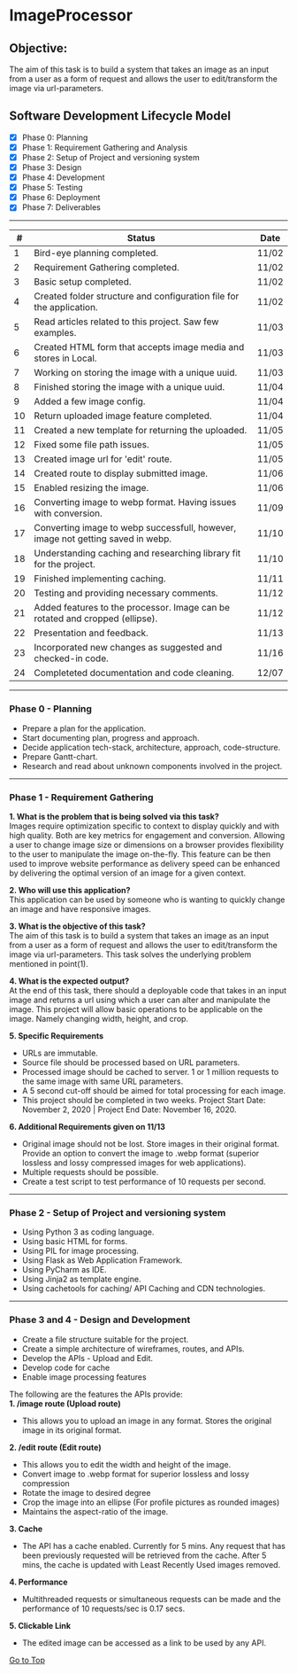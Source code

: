 # ImageProcessor

## Objective:
The aim of this task is to build a system that takes an image as an input from a user as a form of request and allows the user to edit/transform the image via url-parameters.

## Software Development Lifecycle Model
- [x] Phase 0: Planning
- [x] Phase 1: Requirement Gathering and Analysis
- [x] Phase 2: Setup of Project and versioning system
- [x] Phase 3: Design
- [x] Phase 4: Development
- [x] Phase 5: Testing
- [x] Phase 6: Deployment
- [x] Phase 7: Deliverables

- - - -
| # |        Status                                                                 | Date 
|---|-------------------------------------------------------------------------------|------
| 1 |Bird-eye planning completed.                                                   | 11/02
| 2 |Requirement Gathering completed.                                               | 11/02
| 3 |Basic setup completed.                                                         | 11/02
| 4 |Created folder structure and configuration file for the application.           | 11/02
| 5 |Read articles related to this project. Saw few examples.                       | 11/03
| 6 |Created HTML form that accepts image media and stores in Local.                | 11/03
| 7 |Working on storing the image with a unique uuid.                               | 11/03
| 8 |Finished storing the image with a unique uuid.                                 | 11/04
| 9 |Added a few image config.					                                            | 11/04
|10 |Return uploaded image feature completed.		                                    | 11/04
|11 |Created a new template for returning the uploaded.                             | 11/05
|12 |Fixed some file path issues.                                                   | 11/05
|13 |Created image url for 'edit' route.                                            | 11/05
|14 |Created route to display submitted image.                                      | 11/06
|15 |Enabled resizing the image.                                                    | 11/06
|16 |Converting image to webp format. Having issues with conversion.                | 11/09
|17 |Converting image to webp successfull, however, image not getting saved in webp.| 11/10
|18 |Understanding caching and researching library fit for the project.				      | 11/10
|19 |Finished implementing caching.													                        | 11/11
|20 |Testing and providing necessary comments.										                  | 11/12
|21 |Added features to the processor. Image can be rotated and cropped (ellipse).	  | 11/12
|22 |Presentation and feedback.														                          | 11/13
|23 |Incorporated new changes as suggested and checked-in code.						          | 11/16
|24 |Completeted documentation and code cleaning.									                  | 12/07

- - - -
### Phase 0 - Planning
*	Prepare a plan for the application.
*	Start documenting plan, progress and approach.
*	Decide application tech-stack, architecture, approach, code-structure.
*	Prepare Gantt-chart.
*	Research and read about unknown components involved in the project.

- - - -
### Phase 1 - Requirement Gathering
**1. What is the problem that is being solved via this task?**<br>
Images require optimization specific to context to display quickly and with high quality. Both are key metrics for engagement and conversion.
Allowing a user to change image size or dimensions on a browser provides flexibility to the user to manipulate the image on-the-fly. This feature can be then used to improve website performance as delivery speed can be enhanced by delivering the optimal version of an image for a given context.<br>

**2. Who will use this application?**<br>
This application can be used by someone who is wanting to quickly change an image and have responsive images.<br>

**3. What is the objective of this task?**<br>
The aim of this task is to build a system that takes an image as an input from a user as a form of request and allows the user to edit/transform the image via url-parameters. This task solves the underlying problem mentioned in point(1).<br>

**4. What is the expected output?**<br>
At the end of this task, there should a deployable code that takes in an input image and returns a url using which a user can alter and manipulate the image. This project will allow basic operations to be applicable on the image. Namely changing width, height, and crop.<br>

**5. Specific Requirements**<br>
  - URLs are immutable.<br>
  - Source file should be processed based on URL parameters.<br>
  - Processed image should be cached to server. 1 or 1 million requests to the same image with same URL parameters.<br>
  - A 5 second cut-off should be aimed for total processing for each image.<br>
  - This project should be completed in two weeks. Project Start Date: November 2, 2020 | Project End Date: November 16, 2020.<br>

**6. Additional Requirements given on 11/13**<br>
  - Original image should not be lost. Store images in their original format. Provide an option to convert the image to .webp format (superior lossless and lossy compressed images for web applications).<br>
  - Multiple requests should be possible.<br>
  - Create a test script to test performance of 10 requests per second.
  
 - - - -
 ### Phase 2 - Setup of Project and versioning system
 - Using Python 3 as coding language.
 - Using basic HTML for forms.
 - Using PIL for image processing.
 - Using Flask as Web Application Framework.
 - Using PyCharm as IDE.
 - Using Jinja2 as template engine.
 - Using cachetools for caching/ API Caching and CDN technologies.
 
 - - - -
 ### Phase 3 and 4 - Design and Development
- Create a file structure suitable for the project.
- Create a simple architecture of wireframes, routes, and APIs.
- Develop the APIs - Upload and Edit.
- Develop code for cache
- Enable image processing features

The following are the features the APIs provide:<br>
**1. /image route (Upload route)**<br>
  * This allows you to upload an image in any format. Stores the original image in its original format.<br>
  
**2. /edit route (Edit route)**<br>
  * This allows you to edit the width and height of the image. 
  * Convert image to .webp format for superior lossless and lossy compression
  * Rotate the image to desired degree
  * Crop the image into an ellipse (For profile pictures as rounded images)
  * Maintains the aspect-ratio of the image.<br>
  
**3. Cache**<br>
  * The API has a cache enabled. Currently for 5 mins. Any request that has been previously requested will be retrieved from the cache. After 5 mins, the cache is updated with Least Recently Used images removed.<br>
  
**4. Performance**<br>
  * Multithreaded requests or simultaneous requests can be made and the performance of 10 requests/sec is 0.17 secs. <br>
  
**5. Clickable Link**<br>
  * The edited image can be accessed as a link to be used by any API.<br>

[Go to Top](#ImageProcessor)<a name="ImageProcessor"></a>
